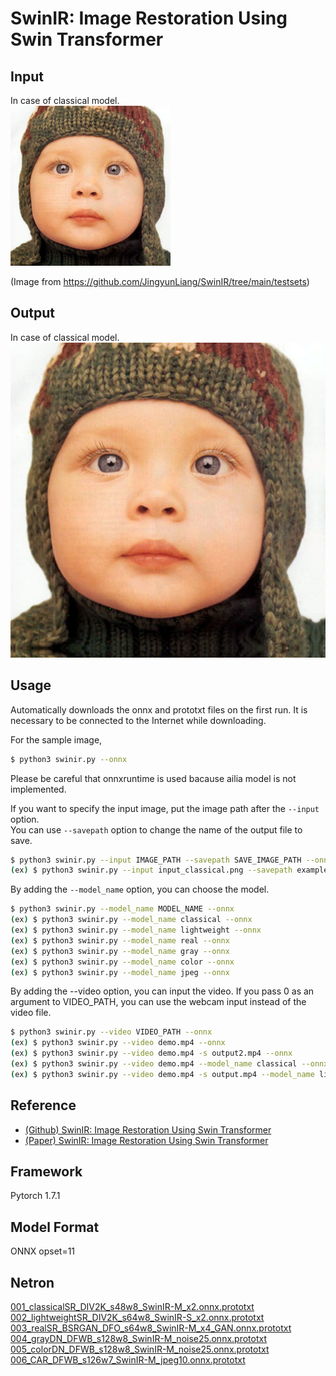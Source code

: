 # SwinIR: Image Restoration Using Swin Transformer

## Input
In case of classical model.   
![input](input_classical.png)

(Image from https://github.com/JingyunLiang/SwinIR/tree/main/testsets)

## Output
In case of classical model.    
![Output](output_classical.png)

## Usage

Automatically downloads the onnx and prototxt files on the first run.
It is necessary to be connected to the Internet while downloading.

For the sample image,

``` bash
$ python3 swinir.py --onnx
```

Please be careful that onnxruntime is used bacause ailia model is not implemented.

If you want to specify the input image, put the image path after the `--input` option.  
You can use `--savepath` option to change the name of the output file to save.

```bash
$ python3 swinir.py --input IMAGE_PATH --savepath SAVE_IMAGE_PATH --onnx
(ex) $ python3 swinir.py --input input_classical.png --savepath example.png --onnx
```

By adding the `--model_name` option, you can choose the model.
```bash
$ python3 swinir.py --model_name MODEL_NAME --onnx
(ex) $ python3 swinir.py --model_name classical --onnx
(ex) $ python3 swinir.py --model_name lightweight --onnx
(ex) $ python3 swinir.py --model_name real --onnx
(ex) $ python3 swinir.py --model_name gray --onnx
(ex) $ python3 swinir.py --model_name color --onnx
(ex) $ python3 swinir.py --model_name jpeg --onnx
```

By adding the --video option, you can input the video.
If you pass 0 as an argument to VIDEO_PATH, you can use the webcam input instead of the video file.

```bash
$ python3 swinir.py --video VIDEO_PATH --onnx
(ex) $ python3 swinir.py --video demo.mp4 --onnx
(ex) $ python3 swinir.py --video demo.mp4 -s output2.mp4 --onnx
(ex) $ python3 swinir.py --video demo.mp4 --model_name classical --onnx
(ex) $ python3 swinir.py --video demo.mp4 -s output.mp4 --model_name lightweight --onnx
```
## Reference

- [(Github) SwinIR: Image Restoration Using Swin Transformer](https://github.com/JingyunLiang/SwinIR)
- [(Paper) SwinIR: Image Restoration Using Swin Transformer](https://arxiv.org/pdf/2108.10257.pdf)

## Framework

Pytorch 1.7.1

## Model Format

ONNX opset=11

## Netron

[001_classicalSR_DIV2K_s48w8_SwinIR-M_x2.onnx.prototxt](https://netron.app/?url=https://storage.googleapis.com/ailia-models/swinir/001_classicalSR_DIV2K_s48w8_SwinIR-M_x2.onnx.prototxt)
[002_lightweightSR_DIV2K_s64w8_SwinIR-S_x2.onnx.prototxt](https://netron.app/?url=https://storage.googleapis.com/ailia-models/swinir/002_lightweightSR_DIV2K_s64w8_SwinIR-S_x2.onnx.prototxt)
[003_realSR_BSRGAN_DFO_s64w8_SwinIR-M_x4_GAN.onnx.prototxt](https://netron.app/?url=https://storage.googleapis.com/ailia-models/swinir/003_realSR_BSRGAN_DFO_s64w8_SwinIR-M_x4_GAN.onnx.prototxt)
[004_grayDN_DFWB_s128w8_SwinIR-M_noise25.onnx.prototxt](https://netron.app/?url=https://storage.googleapis.com/ailia-models/swinir/004_grayDN_DFWB_s128w8_SwinIR-M_noise25.onnx.prototxt)
[005_colorDN_DFWB_s128w8_SwinIR-M_noise25.onnx.prototxt](https://netron.app/?url=https://storage.googleapis.com/ailia-models/swinir/005_colorDN_DFWB_s128w8_SwinIR-M_noise25.onnx.prototxt)
[006_CAR_DFWB_s126w7_SwinIR-M_jpeg10.onnx.prototxt](https://netron.app/?url=https://storage.googleapis.com/ailia-models/swinir/006_CAR_DFWB_s126w7_SwinIR-M_jpeg10.onnx.prototxt)
